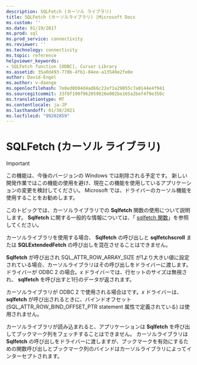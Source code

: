 ```yaml
---
description: SQLFetch (カーソル ライブラリ)
title: SQLFetch (カーソルライブラリ) |Microsoft Docs
ms.custom: ''
ms.date: 01/19/2017
ms.prod: sql
ms.prod_service: connectivity
ms.reviewer: ''
ms.technology: connectivity
ms.topic: reference
helpviewer_keywords:
- SQLFetch function [ODBC], Cursor Library
ms.assetid: 35a0d493-778b-4fb1-84ee-a13540e2fe0e
author: David-Engel
ms.author: v-daenge
ms.openlocfilehash: 7e0ed0b94d4ad66c22ef1a29055c7a0144e4f941
ms.sourcegitcommit: 33f0f190f962059826e002be165a2bef4f9e350c
ms.translationtype: MT
ms.contentlocale: ja-JP
ms.lasthandoff: 01/30/2021
ms.locfileid: "99202859"
---
```

# <a name="sqlfetch-cursor-library"></a>SQLFetch (カーソル ライブラリ)
> [!IMPORTANT]  
>  この機能は、今後のバージョンの Windows では削除される予定です。 新しい開発作業ではこの機能の使用を避け、現在この機能を使用しているアプリケーションの変更を検討してください。 Microsoft では、ドライバーのカーソル機能を使用することをお勧めします。  
  
 このトピックでは、カーソルライブラリでの **Sqlfetch** 関数の使用について説明します。 **Sqlfetch** に関する一般的な情報については、「 [sqlfetch 関数](../../../odbc/reference/syntax/sqlfetch-function.md)」を参照してください。  
  
 カーソルライブラリを使用する場合、 **Sqlfetch** の呼び出しと **sqlfetchscroll** または **SQLExtendedFetch** の呼び出しを混在させることはできません。  
  
 **Sqlfetch** が呼び出され SQL_ATTR_ROW_ARRAY_SIZE が1より大きい値に設定されている場合、カーソルライブラリはその呼び出しをドライバーに渡します。 ドライバーが ODBC 2 の場合。*x* ドライバーでは、行セットのサイズは無視され、 **sqlfetch** を呼び出すと1行のデータが返されます。  
  
 カーソルライブラリが ODBC 2 で使用される場合はです。*x* ドライバーは、 **sqlfetch** が呼び出されるときに、バインドオフセット (SQL_ATTR_ROW_BIND_OFFSET_PTR statement 属性で定義されている) は使用されません。  
  
 カーソルライブラリが読み込まれると、アプリケーションは **Sqlfetch** を呼び出してブックマーク列をフェッチすることはできません。 カーソルライブラリは **Sqlfetch** の呼び出しをドライバーに渡しますが、ブックマークを有効にするための関数呼び出しとブックマーク列のバインドはカーソルライブラリによってインターセプトされます。
